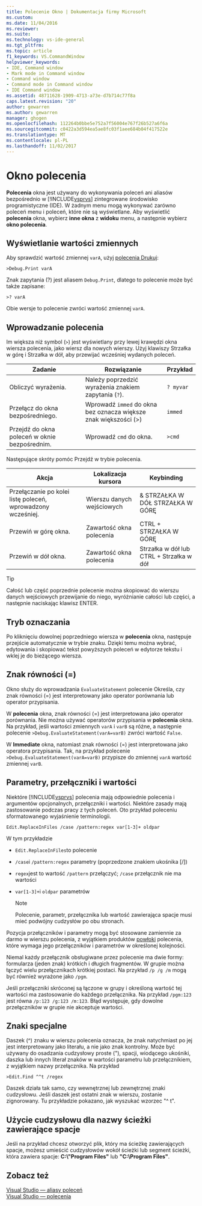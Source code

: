 ```yaml
---
title: Polecenie Okno | Dokumentacja firmy Microsoft
ms.custom: 
ms.date: 11/04/2016
ms.reviewer: 
ms.suite: 
ms.technology: vs-ide-general
ms.tgt_pltfrm: 
ms.topic: article
f1_keywords: VS.CommandWindow
helpviewer_keywords:
- IDE, Command window
- Mark mode in Command window
- Command window
- Command mode in Command window
- IDE Command window
ms.assetid: 48711628-1909-4713-a73e-d7b714c77f8a
caps.latest.revision: "20"
author: gewarren
ms.author: gewarren
manager: ghogen
ms.openlocfilehash: 112264b0bbe5e752a7f56004e767f26b527a6f6a
ms.sourcegitcommit: c0422a3d594ea5ae8fc03f1aee684b04f417522e
ms.translationtype: MT
ms.contentlocale: pl-PL
ms.lasthandoff: 11/02/2017
---
```

# <a name="command-window"></a>Okno polecenia
**Polecenia** okna jest używany do wykonywania poleceń ani aliasów bezpośrednio w [!INCLUDE[vsprvs](../../code-quality/includes/vsprvs_md.md)] zintegrowane środowisko programistyczne (IDE). W żadnym menu mogą wykonywać zarówno poleceń menu i poleceń, które nie są wyświetlane. Aby wyświetlić **polecenia** okna, wybierz **inne okna** z **widoku** menu, a następnie wybierz **okno polecenia**.  
  
## <a name="displaying-the-values-of-variables"></a>Wyświetlanie wartości zmiennych  
 Aby sprawdzić wartość zmiennej `varA`, użyj [polecenia Drukuj](../../ide/reference/print-command.md):  
  
```  
>Debug.Print varA  
```  
  
 Znak zapytania (?) jest aliasem `Debug.Print`, dlatego to polecenie może być także zapisane:  
  
```  
>? varA  
```  
  
 Obie wersje to polecenie zwróci wartość zmiennej `varA`.  
  
## <a name="entering-commands"></a>Wprowadzanie polecenia  
 Im większa niż symbol (`>`) jest wyświetlany przy lewej krawędzi okna wiersza polecenia, jako wiersz dla nowych wierszy. Użyj klawiszy Strzałka w górę i Strzałka w dół, aby przewijać wcześniej wydanych poleceń.  
  
|Zadanie|Rozwiązanie|Przykład|  
|----------|--------------|-------------|  
|Obliczyć wyrażenia.|Należy poprzedzić wyrażenia znakiem zapytania (`?`).|`? myvar`|  
|Przełącz do okna bezpośredniego.|Wprowadź `immed` do okna bez oznacza większe znak większości (>)|`immed`|  
|Przejdź do okna poleceń w oknie bezpośrednim.|Wprowadź `cmd` do okna.|`>cmd`|  
  
 Następujące skróty pomóc Przejdź w trybie polecenia.  
  
|Akcja|Lokalizacja kursora|Keybinding|  
|------------|---------------------|----------------|  
|Przełączanie po kolei listę poleceń, wprowadzony wcześniej.|Wierszu danych wejściowych|& STRZAŁKA W DÓŁ STRZAŁKA W GÓRĘ|  
|Przewiń w górę okna.|Zawartość okna polecenia|CTRL + STRZAŁKA W GÓRĘ|  
|Przewiń w dół okna.|Zawartość okna polecenia|Strzałka w dół lub CTRL + Strzałka w dół|  
  
> [!TIP]
>  Całość lub część poprzednie polecenie można skopiować do wierszu danych wejściowych przewijanie do niego, wyróżnianie całości lub części, a następnie naciskając klawisz ENTER.  
  
## <a name="mark-mode"></a>Tryb oznaczania  
 Po kliknięciu dowolnej poprzedniego wiersza w **polecenia** okna, następuje przejście automatycznie w trybie znaku. Dzięki temu można wybrać, edytowania i skopiować tekst powyższych poleceń w edytorze tekstu i wklej je do bieżącego wiersza.  
  
## <a name="the-equals--sign"></a>Znak równości (=)  
 Okno służy do wprowadzania `EvaluateStatement` polecenie Określa, czy znak równości (=) jest interpretowany jako operator porównania lub operator przypisania.  
  
 W **polecenia** okna, znak równości (=) jest interpretowana jako operator porównania. Nie można używać operatorów przypisania w **polecenia** okna. Na przykład, jeśli wartości zmiennych `varA` i `varB` są różne, a następnie polecenie `>Debug.EvaluateStatement(varA=varB)` zwróci wartość `False`.  
  
 W **Immediate** okna, natomiast znak równości (=) jest interpretowana jako operatora przypisania. Tak, na przykład polecenie `>Debug.EvaluateStatement(varA=varB)` przypisze do zmiennej `varA` wartość zmiennej `varB`.  
  
## <a name="parameters-switches-and-values"></a>Parametry, przełączniki i wartości  
 Niektóre [!INCLUDE[vsprvs](../../code-quality/includes/vsprvs_md.md)] polecenia mają odpowiednie polecenia i argumentów opcjonalnych, przełączniki i wartości. Niektóre zasady mają zastosowanie podczas pracy z tych poleceń. Oto przykład poleceniu sformatowanego wyjaśnienie terminologii.  
  
```  
Edit.ReplaceInFiles /case /pattern:regex var[1-3]+ oldpar   
```  
  
 W tym przykładzie  
  
-   `Edit.ReplaceInFiles`to polecenie  
  
-   `/case`i `/pattern:regex` parametry (poprzedzone znakiem ukośnika [/])  
  
-   `regex`jest to wartość `/pattern` przełączyć; `/case` przełącznik nie ma wartości  
  
-   `var[1-3]+`i `oldpar` parametrów  
  
    > [!NOTE]
    >  Polecenie, parametr, przełącznika lub wartość zawierająca spacje musi mieć podwójny cudzysłów po obu stronach.  
  
Pozycja przełączników i parametry mogą być stosowane zamiennie za darmo w wierszu polecenia, z wyjątkiem produktów [powłoki](../../ide/reference/shell-command.md) polecenia, które wymaga jego przełączników i parametrów w określonej kolejności.  
  
Niemal każdy przełącznik obsługiwane przez polecenie ma dwie formy: formularza (jeden znak) krótkich i długich fragmentów. W grupie można łączyć wielu przełącznikach krótkiej postaci. Na przykład `/p /g /m` mogą być również wyrażone jako `/pgm`.  
  
Jeśli przełączniki skróconej są łączone w grupy i określoną wartość tej wartości ma zastosowanie do każdego przełącznika. Na przykład `/pgm:123` jest równa `/p:123 /g:123 /m:123`. Błąd występuje, gdy dowolne przełączników w grupie nie akceptuje wartości.  
  
## <a name="escape-characters"></a>Znaki specjalne  
 Daszek (^) znaku w wierszu polecenia oznacza, że znak natychmiast po jej jest interpretowany jako literału, a nie jako znak kontrolny. Może być używany do osadzania cudzysłowy proste ("), spacji, wiodącego ukośniki, daszka lub innych literał znaków w wartości parametru lub przełącznikiem, z wyjątkiem nazwy przełącznika. Na przykład  
  
```  
>Edit.Find ^^t /regex  
```  

 Daszek działa tak samo, czy wewnętrznej lub zewnętrznej znaki cudzysłowu. Jeśli daszek jest ostatni znak w wierszu, zostanie zignorowany. Tu przykładzie pokazano, jak wyszukać wzorzec "^ t".  
  
## <a name="use-quotes-for-path-names-with-spaces"></a>Użycie cudzysłowu dla nazwy ścieżki zawierające spacje  
 Jeśli na przykład chcesz otworzyć plik, który ma ścieżkę zawierających spacje, możesz umieścić cudzysłowów wokół ścieżki lub segment ścieżki, która zawiera spacje: **C:\\"Program Files"** lub **"C:\Program Files"**.  
  
## <a name="see-also"></a>Zobacz też  
 [Visual Studio — aliasy poleceń](../../ide/reference/visual-studio-command-aliases.md)   
 [Visual Studio — polecenia](../../ide/reference/visual-studio-commands.md)